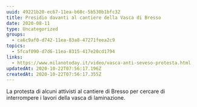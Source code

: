 ```yaml
---
uuid: 49221b20-ec67-11ea-b60c-5b530b1bfc32
title: Presidio davanti al cantiere della Vasca di Bresso
date: 2020-08-11
type: Uncategorized
groups:
  - ca6c9af0-d742-11ea-83a8-47271feea2c9
topics:
  - 5fcaf090-d7d6-11ea-8315-417e20cd1794
links:
  - https://www.milanotoday.it/video/vasca-anti-seveso-protesta.html
updatedAt: 2020-10-22T07:56:17.196Z
createdAt: 2020-10-22T07:56:17.355Z
---
```


La protesta di alcuni attivisti al cantiere di Bresso per cercare di interrompere i lavori della vasca di laminazione.
